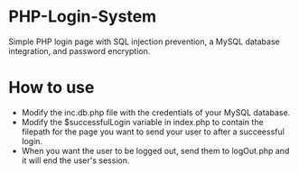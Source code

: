 # PHP-Login-System
Simple PHP login page with SQL injection prevention, a MySQL database integration, and password encryption.

# How to use
* Modify the inc.db.php file with the credentials of your MySQL database.
* Modify the $successfulLogin variable in index.php to contain the filepath for the page you want to send your user to after a succeessful login.
* When you want the user to be logged out, send them to logOut.php and it will end the user's session.
